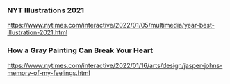 

### NYT Illustrations 2021
https://www.nytimes.com/interactive/2022/01/05/multimedia/year-best-illustration-2021.html  

### How a Gray Painting Can Break Your Heart
https://www.nytimes.com/interactive/2022/01/16/arts/design/jasper-johns-memory-of-my-feelings.html

